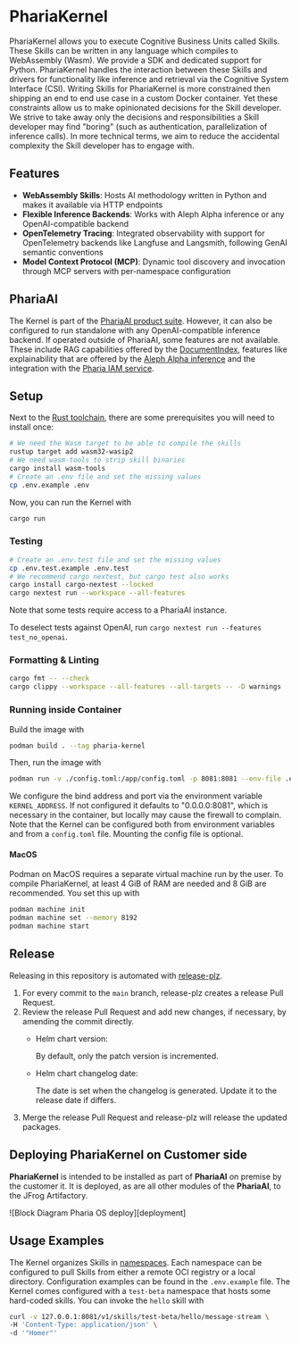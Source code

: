 # PhariaKernel

PhariaKernel allows you to execute Cognitive Business Units called Skills. These Skills can be written in any language which compiles to WebAssembly (Wasm).
We provide a SDK and dedicated support for Python.
PhariaKernel handles the interaction between these Skills and drivers for functionality like inference and retrieval via the Cognitive System Interface (CSI).
Writing Skills for PhariaKernel is more constrained then shipping an end to end use case in a custom Docker container.
Yet these constraints allow us to make opinionated decisions for the Skill developer.
We strive to take away only the decisions and responsibilities a Skill developer may find "boring" (such as authentication, parallelization of inference calls).
In more technical terms, we aim to reduce the accidental complexity the Skill developer has to engage with.

## Features

- **WebAssembly Skills**: Hosts AI methodology written in Python and makes it available via HTTP endpoints
- **Flexible Inference Backends**: Works with Aleph Alpha inference or any OpenAI-compatible backend
- **OpenTelemetry Tracing**: Integrated observability with support for OpenTelemetry backends like Langfuse and Langsmith, following GenAI semantic conventions
- **Model Context Protocol (MCP)**: Dynamic tool discovery and invocation through MCP servers with per-namespace configuration

## PhariaAI

The Kernel is part of the [PhariaAI product suite](https://docs.aleph-alpha.com/products/pharia-ai/overview/).
However, it can also be configured to run standalone with any OpenAI-compatible inference backend.
If operated outside of PhariaAI, some features are not available.
These include RAG capabilities offered by the [DocumentIndex](https://docs.aleph-alpha.com/products/apis/pharia-search/aleph-alpha-document-index-api/), features like explainability that are offered by the [Aleph Alpha inference](https://docs.aleph-alpha.com/products/apis/pharia-inference/) and the integration with the [Pharia IAM service](https://docs.aleph-alpha.com/products/pharia-ai/pharia-os/user-management/).

## Setup

Next to the [Rust toolchain](https://www.rust-lang.org/tools/install), there are some prerequisites you will need to install once:

```sh
# We need the Wasm target to be able to compile the skills
rustup target add wasm32-wasip2
# We need wasm-tools to strip skill binaries
cargo install wasm-tools
# Create an .env file and set the missing values
cp .env.example .env
```

Now, you can run the Kernel with

```sh
cargo run
```

### Testing

```sh
# Create an .env.test file and set the missing values
cp .env.test.example .env.test
# We recommend cargo nextest, but cargo test also works
cargo install cargo-nextest --locked
cargo nextest run --workspace --all-features
```

Note that some tests require access to a PhariaAI instance.

To deselect tests against OpenAI, run `cargo nextest run --features test_no_openai`.

### Formatting & Linting

```sh
cargo fmt -- --check
cargo clippy --workspace --all-features --all-targets -- -D warnings
```

### Running inside Container

Build the image with

```sh
podman build . --tag pharia-kernel
```

Then, run the image with

```sh
podman run -v ./config.toml:/app/config.toml -p 8081:8081 --env-file .env pharia-kernel
```

We configure the bind address and port via the environment variable `KERNEL_ADDRESS`.
If not configured it defaults to "0.0.0.0:8081", which is necessary in the container, but locally may cause the firewall to complain.
Note that the Kernel can be configured both from environment variables and from a `config.toml` file.
Mounting the config file is optional.

#### MacOS

Podman on MacOS requires a separate virtual machine run by the user.
To compile PhariaKernel, at least 4 GiB of RAM are needed and 8 GiB are recommended. You set this up with

```sh
podman machine init
podman machine set --memory 8192
podman machine start
```

## Release

Releasing in this repository is automated with [release-plz](https://release-plz.ieni.dev/).

1. For every commit to the `main` branch, release-plz creates a release Pull Request.
2. Review the release Pull Request and add new changes, if necessary, by amending the commit directly.
   - Helm chart version:

     By default, only the patch version is incremented.
   - Helm chart changelog date:

     The date is set when the changelog is generated. Update it to the release date if differs.
3. Merge the release Pull Request and release-plz will release the updated packages.

## Deploying PhariaKernel on Customer side

**PhariaKernel** is intended to be installed as part of **PhariaAI** on premise by the customer it.
It is deployed, as are all other modules of the **PhariaAI**, to the JFrog Artifactory.

![Block Diagram Pharia OS deploy][deployment]

## Usage Examples

The Kernel organizes Skills in [namespaces](https://docs.aleph-alpha.com/products/pharia-ai/configuration/how-to-enable-custom-skill-development/#for-operators).
Each namespace can be configured to pull Skills from either a remote OCI registry or a local directory. Configuration examples can be found in the `.env.example` file.
The Kernel comes configured with a `test-beta` namespace that hosts some hard-coded skills. You can invoke the `hello` skill with

```sh
curl -v 127.0.0.1:8081/v1/skills/test-beta/hello/message-stream \
-H 'Content-Type: application/json' \
-d '"Homer"'
```

